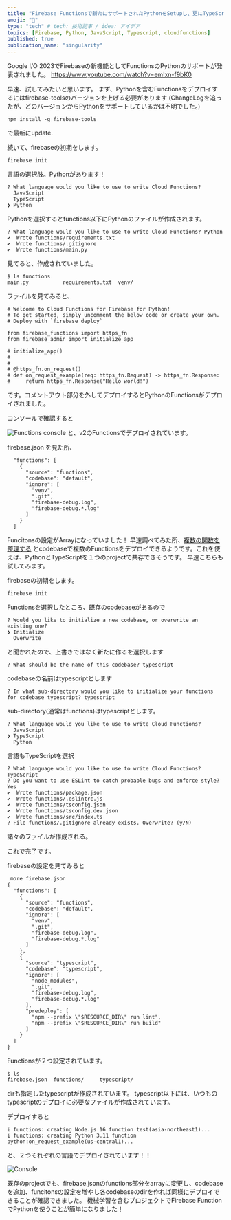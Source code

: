 ```yaml
---
title: "Firebase Functionsで新たにサポートされたPythonをSetupし、更にTypeScriptと共存させる"
emoji: "🤖"
type: "tech" # tech: 技術記事 / idea: アイデア
topics: [Firebase, Python, JavaScript, Typescript, cloudfunctions]
published: true
publication_name: "singularity"
---
```


Google I/O 2023でFirebaseの新機能としてFunctionsのPythonのサポートが発表されました。
https://www.youtube.com/watch?v=emIxn-f9bK0

早速、試してみたいと思います。
まず、Pythonを含むFunctionsをデプロイするにはfirebase-toolsのバージョンを上げる必要があります (ChangeLogを追ったが、どのバージョンからPythonをサポートしているかは不明でした。)

```
npm install -g firebase-tools
```

で最新にupdate.

続いて、firebaseの初期をします。

```
firebase init 
```

言語の選択肢。Pythonがあります！

```
? What language would you like to use to write Cloud Functions? 
  JavaScript 
  TypeScript 
❯ Python
```

Pythonを選択するとfunctions以下にPythonのファイルが作成されます。

```
? What language would you like to use to write Cloud Functions? Python
✔  Wrote functions/requirements.txt
✔  Wrote functions/.gitignore
✔  Wrote functions/main.py
```

見てると、作成されていました。

```
$ ls functions 
main.py           requirements.txt  venv/
```

ファイルを見てみると、
```
# Welcome to Cloud Functions for Firebase for Python!
# To get started, simply uncomment the below code or create your own.
# Deploy with `firebase deploy`

from firebase_functions import https_fn
from firebase_admin import initialize_app

# initialize_app()
#
#
# @https_fn.on_request()
# def on_request_example(req: https_fn.Request) -> https_fn.Response:
#     return https_fn.Response("Hello world!")

```
です。コメントアウト部分を外してデプロイするとPythonのFunctionsがデプロイされました。

コンソールで確認すると

![Functions console](https://storage.googleapis.com/zenn-user-upload/5627e82342df-20230524.png)
と、v2のFunctionsでデプロイされています。

firebase.json を見た所、
```
  "functions": [
    {
      "source": "functions",
      "codebase": "default",
      "ignore": [
        "venv",
        ".git",
        "firebase-debug.log",
        "firebase-debug.*.log"
      ]
    }
  ]    
```
Funcitonsの設定がArrayになっていました！
早速調べてみた所、[複数の関数を整理する](https://firebase.google.com/docs/functions/organize-functions?hl=ja) とcodebaseで複数のFunctionsをデプロイできるようです。これを使えば、PythonとTypeScriptを１つのprojectで共存できそうです。
早速こちらも試してみます。


firebaseの初期をします。

```
firebase init 
```

Functionsを選択したところ、既存のcodebaseがあるので

```
? Would you like to initialize a new codebase, or overwrite an existing one?  
❯ Initialize 
  Overwrite
```
と聞かれたので、上書きではなく新たに作るを選択します

```
? What should be the name of this codebase? typescript
```
codebaseの名前はtypescriptとします

```
? In what sub-directory would you like to initialize your functions for codebase typescript? typescript
```
sub-directory(通常はfunctions)はtypescriptとします。

```
? What language would you like to use to write Cloud Functions?
  JavaScript
❯ TypeScript
  Python
```
言語もTypeScriptを選択

```
? What language would you like to use to write Cloud Functions? TypeScript
? Do you want to use ESLint to catch probable bugs and enforce style? Yes
✔  Wrote functions/package.json
✔  Wrote functions/.eslintrc.js
✔  Wrote functions/tsconfig.json
✔  Wrote functions/tsconfig.dev.json
✔  Wrote functions/src/index.ts
? File functions/.gitignore already exists. Overwrite? (y/N) 
```
諸々のファイルが作成される。

これで完了です。

firebaseの設定を見てみると

```
 more firebase.json 
{
  "functions": [
    {
      "source": "functions",
      "codebase": "default",
      "ignore": [
        "venv",
        ".git",
        "firebase-debug.log",
        "firebase-debug.*.log"
      ]
    },
    {
      "source": "typescript",
      "codebase": "typescript",
      "ignore": [
        "node_modules",
        ".git",
        "firebase-debug.log",
        "firebase-debug.*.log"
      ],
      "predeploy": [
        "npm --prefix \"$RESOURCE_DIR\" run lint",
        "npm --prefix \"$RESOURCE_DIR\" run build"
      ]
    }
  ]
}
```

Functionsが２つ設定されています。

```
$ ls 
firebase.json  functions/     typescript/
```

dirも指定したtypescriptが作成されています。
typescript以下には、いつものtypescriptのデプロイに必要なファイルが作成されています。


デプロイすると

```
i functions: creating Node.js 16 function test(asia-northeast1)...
i functions: creating Python 3.11 function python:on_request_example(us-central1)...
```
と、２つそれぞれの言語でデプロイされています！！

![Console](https://storage.googleapis.com/zenn-user-upload/9387f910dd28-20230524.png)

既存のprojectでも、firebase.jsonのfunctions部分をarrayに変更し、codebaseを追加、funcitonsの設定を増やし各codebaseのdirを作れば同様にデプロイできることが確認できました。
機械学習を含むプロジェクトでFirebase FunctionでPythonを使うことが簡単になりました！